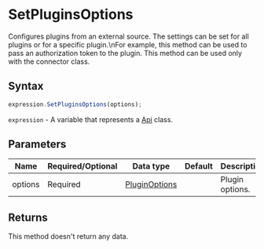 # SetPluginsOptions

Configures plugins from an external source. The settings can be set for all plugins or for a specific plugin.\nFor example, this method can be used to pass an authorization token to the plugin. This method can be used only with the connector class.

## Syntax

```javascript
expression.SetPluginsOptions(options);
```

`expression` - A variable that represents a [Api](../Api.md) class.

## Parameters

| **Name** | **Required/Optional** | **Data type** | **Default** | **Description** |
| ------------- | ------------- | ------------- | ------------- | ------------- |
| options | Required | [PluginOptions](../../Enumeration/PluginOptions.md) |  | Plugin options. |

## Returns

This method doesn't return any data.